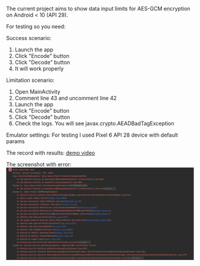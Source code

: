 The current project aims to show data input limits for AES-GCM encryption on Android < 10 (API 29).

For testing so you need:

Success scenario:
1) Launch the app
2) Click "Encode" button
3) Click "Decode" button
4) It will work properly

Limitation scenario:
1) Open MainActivity 
2) Comment line 43 and uncomment line 42
3) Launch the app 
4) Click "Encode" button 
5) Click "Decode" button
6) Check the logs. You will see javax.crypto.AEADBadTagException

Emulator settings:
For testing I used Pixel 6 API 28 device with default params

The record with results:
[demo video](attachments/demo_video.mov)

The screenshot with error:
![javax.crypto.AEADBadTagException screenshot](attachments/AEADBadTagException_error.png)

